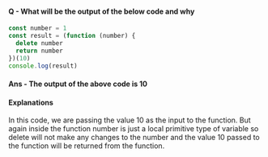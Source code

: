 #### Q - What will be the output of the below code and why

```js
const number = 1
const result = (function (number) {
  delete number
  return number
})(10)
console.log(result)
```

#### Ans - The output of the above code is 10

#### Explanations

In this code, we are passing the value 10 as the input to the function. But again inside the function number is just a local primitive type of variable so delete will not make any changes to the number and the value 10 passed to the function will be returned from the function.

